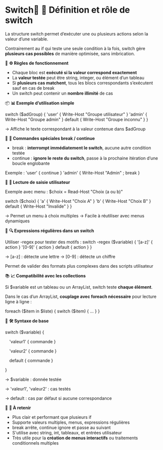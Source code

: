 # Switch🧠 **🧩 Définition et rôle de switch**

La structure switch permet d’exécuter une ou plusieurs actions selon la valeur d’une variable.

Contrairement au if qui teste une seule condition à la fois, switch gère **plusieurs cas possibles** de manière optimisée, sans imbrication.



📐 **⚙️ Règles de fonctionnement**

- Chaque bloc est **exécuté si la valeur correspond exactement**
- La **valeur testée** peut être string, integer, ou élément d’un tableau
- Si **plusieurs cas matchent**, tous les blocs correspondants s’exécutent sauf en cas de break
- Un switch peut contenir un **nombre illimité** de cas

📦 **📊 Exemple d’utilisation simple**

switch ($adGroup) { 'user' { Write-Host "Groupe utilisateur" } 'admin' { Write-Host "Groupe admin" } default { Write-Host "Groupe inconnu" } }

→ Affiche le texte correspondant à la valeur contenue dans $adGroup

🧰 **🔩 Commandes spéciales break / continue**

- break : **interrompt immédiatement le switch**, aucune autre condition testée
- continue : **ignore le reste du switch**, passe à la prochaine itération d’une boucle englobante

Exemple : 'user' { continue } 'admin' { Write-Host "Admin" ; break }



🧪 **🧮 Lecture de saisie utilisateur**

Exemple avec menu : $choix = Read-Host "Choix (a ou b)"

switch ($choix) { 'a' { Write-Host "Choix A" } 'b' { Write-Host "Choix B" } default { Write-Host "Invalide" } }

→ Permet un menu à choix multiples → Facile à réutiliser avec menus dynamiques



🧬 **🔍 Expressions régulières dans un switch**

Utiliser -regex pour tester des motifs : switch -regex ($variable) { '[a-z]' { action } '[0-9]' { action } default { action } }

→ [a-z] : détecte une lettre → [0-9] : détecte un chiffre

Permet de valider des formats plus complexes dans des scripts utilisateur



📚 **📈 Compatibilité avec les collections**

Si $variable est un tableau ou un ArrayList, switch teste **chaque élément**.

Dans le cas d’un ArrayList, **couplage avec foreach nécessaire** pour lecture ligne à ligne :

foreach ($item in $liste) { switch ($item) { ... } }

🔁 **🛠 Syntaxe de base**

switch ($variable) {

 'valeur1' { commande }

 'valeur2' { commande }

 default { commande }

}

→ $variable : donnée testée

→ 'valeur1', 'valeur2' : cas testés

→ default : cas par défaut si aucune correspondance



🧷 **🧠 À retenir**

- Plus clair et performant que plusieurs if
- Supporte valeurs multiples, menus, expressions régulières
- break arrête, continue ignore et passe au suivant
- S'utilise avec string, int, tableaux, et entrées utilisateur
- Très utile pour la **création de menus interactifs** ou traitements conditionnels multiples
